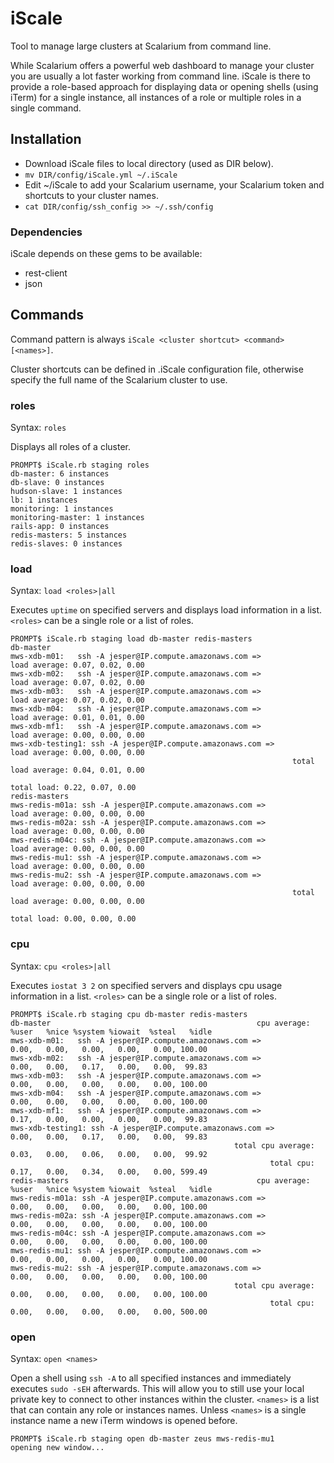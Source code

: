 # iScale

Tool to manage large clusters at Scalarium from command line.

While Scalarium offers a powerful web dashboard to manage your cluster you are usually a lot faster working from command line. iScale is there to provide a role-based approach for displaying data or opening shells (using iTerm) for a single instance, all instances of a role or multiple roles in a single command.

## Installation

* Download iScale files to local directory (used as DIR below).
* `mv DIR/config/iScale.yml ~/.iScale`
* Edit ~/iScale to add your Scalarium username, your Scalarium token and shortcuts to your cluster names.
* `cat DIR/config/ssh_config >> ~/.ssh/config`

### Dependencies

iScale depends on these gems to be available:

* rest-client
* json

## Commands

Command pattern is always `iScale <cluster shortcut> <command> [<names>]`.

Cluster shortcuts can be defined in .iScale configuration file, otherwise specify the full name of the Scalarium cluster to use.

### roles

Syntax: `roles`

Displays all roles of a cluster.

	PROMPT$ iScale.rb staging roles
	db-master: 6 instances
	db-slave: 0 instances
	hudson-slave: 1 instances
	lb: 1 instances
	monitoring: 1 instances
	monitoring-master: 1 instances
	rails-app: 0 instances
	redis-masters: 5 instances
	redis-slaves: 0 instances

### load

Syntax: `load <roles>|all`

Executes `uptime` on specified servers and displays load information in a list. `<roles>` can be a single role or a list of roles.

	PROMPT$ iScale.rb staging load db-master redis-masters
	db-master
	mws-xdb-m01:   ssh -A jesper@IP.compute.amazonaws.com =>             load average: 0.07, 0.02, 0.00
	mws-xdb-m02:   ssh -A jesper@IP.compute.amazonaws.com =>             load average: 0.07, 0.02, 0.00
	mws-xdb-m03:   ssh -A jesper@IP.compute.amazonaws.com =>             load average: 0.07, 0.02, 0.00
	mws-xdb-m04:   ssh -A jesper@IP.compute.amazonaws.com =>             load average: 0.01, 0.01, 0.00
	mws-xdb-mf1:   ssh -A jesper@IP.compute.amazonaws.com =>             load average: 0.00, 0.00, 0.00
	mws-xdb-testing1: ssh -A jesper@IP.compute.amazonaws.com =>          load average: 0.00, 0.00, 0.00
	                                                               total load average: 0.04, 0.01, 0.00
	                                                                       total load: 0.22, 0.07, 0.00
	redis-masters
	mws-redis-m01a: ssh -A jesper@IP.compute.amazonaws.com =>            load average: 0.00, 0.00, 0.00
	mws-redis-m02a: ssh -A jesper@IP.compute.amazonaws.com =>            load average: 0.00, 0.00, 0.00
	mws-redis-m04c: ssh -A jesper@IP.compute.amazonaws.com =>            load average: 0.00, 0.00, 0.00
	mws-redis-mu1: ssh -A jesper@IP.compute.amazonaws.com =>             load average: 0.00, 0.00, 0.00
	mws-redis-mu2: ssh -A jesper@IP.compute.amazonaws.com =>             load average: 0.00, 0.00, 0.00
	                                                               total load average: 0.00, 0.00, 0.00
	                                                                       total load: 0.00, 0.00, 0.00

### cpu

Syntax: `cpu <roles>|all`

Executes `iostat 3 2` on specified servers and displays cpu usage information in a list. `<roles>` can be a single role or a list of roles.

	PROMPT$ iScale.rb staging cpu db-master redis-masters
	db-master                                              cpu average:  %user   %nice %system %iowait  %steal   %idle
	mws-xdb-m01:   ssh -A jesper@IP.compute.amazonaws.com =>               0.00,   0.00,   0.00,   0.00,   0.00, 100.00
	mws-xdb-m02:   ssh -A jesper@IP.compute.amazonaws.com =>               0.00,   0.00,   0.17,   0.00,   0.00,  99.83
	mws-xdb-m03:   ssh -A jesper@IP.compute.amazonaws.com =>               0.00,   0.00,   0.00,   0.00,   0.00, 100.00
	mws-xdb-m04:   ssh -A jesper@IP.compute.amazonaws.com =>               0.00,   0.00,   0.00,   0.00,   0.00, 100.00
	mws-xdb-mf1:   ssh -A jesper@IP.compute.amazonaws.com =>               0.17,   0.00,   0.00,   0.00,   0.00,  99.83
	mws-xdb-testing1: ssh -A jesper@IP.compute.amazonaws.com =>            0.00,   0.00,   0.17,   0.00,   0.00,  99.83
	                                                  total cpu average:   0.03,   0.00,   0.06,   0.00,   0.00,  99.92
	                                                          total cpu:   0.17,   0.00,   0.34,   0.00,   0.00, 599.49
	redis-masters                                          cpu average:  %user   %nice %system %iowait  %steal   %idle
	mws-redis-m01a: ssh -A jesper@IP.compute.amazonaws.com =>              0.00,   0.00,   0.00,   0.00,   0.00, 100.00
	mws-redis-m02a: ssh -A jesper@IP.compute.amazonaws.com =>              0.00,   0.00,   0.00,   0.00,   0.00, 100.00
	mws-redis-m04c: ssh -A jesper@IP.compute.amazonaws.com =>              0.00,   0.00,   0.00,   0.00,   0.00, 100.00
	mws-redis-mu1: ssh -A jesper@IP.compute.amazonaws.com =>               0.00,   0.00,   0.00,   0.00,   0.00, 100.00
	mws-redis-mu2: ssh -A jesper@IP.compute.amazonaws.com =>               0.00,   0.00,   0.00,   0.00,   0.00, 100.00
	                                                  total cpu average:   0.00,   0.00,   0.00,   0.00,   0.00, 100.00
	                                                          total cpu:   0.00,   0.00,   0.00,   0.00,   0.00, 500.00

### open

Syntax: `open <names>`

Open a shell using `ssh -A` to all specified instances and immediately executes `sudo -sEH` afterwards. This will allow you to still use your local private key to connect to other instances within the cluster. `<names>` is a list that can contain any role or instances names. Unless `<names>` is a single instance name a new iTerm windows is opened before.

	PROMPT$ iScale.rb staging open db-master zeus mws-redis-mu1
	opening new window...